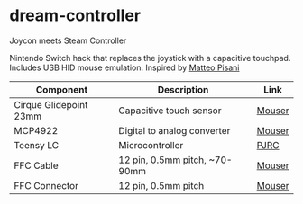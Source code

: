 # dream-controller
Joycon meets Steam Controller

Nintendo Switch hack that replaces the joystick with a capacitive touchpad. Includes USB HID mouse emulation.
Inspired by [Matteo Pisani](https://medium.com/@matteo.pisani.91/how-i-hacked-nintendo-joy-con-controller-8ac22d75b0b8)

| Component              | Description                   | Link                                                         |
| ---------------------- | ----------------------------- | ------------------------------------------------------------ |
| Cirque Glidepoint 23mm | Capacitive touch sensor       | [Mouser](https://www.mouser.com/ProductDetail/Cirque/TM023023-2024-000?qs=sGAEpiMZZMv0NwlthflBi9N1a4ghWNXsADUFmDElQZ8%3D) |
| MCP4922                | Digital to analog converter   | [Mouser](https://www.mouser.com/ProductDetail/Microchip-Technology/MCP4922-E-ST?qs=iRhCjdSJZe6gRerFwLixKQ%3D%3D) |
| Teensy LC              | Microcontroller               | [PJRC](https://www.pjrc.com/store/teensylc.html)             |
| FFC Cable              | 12 pin, 0.5mm pitch, ~70-90mm | [Mouser](https://www.mouser.com/ProductDetail/Molex/15166-0121?qs=sGAEpiMZZMuuPJj6pSfD6eYnI8E0xXPcGAk9HP3LI24%3D) |
| FFC Connector          | 12 pin, 0.5mm pitch           | [Mouser](https://www.mouser.com/ProductDetail/Amphenol-Aorora/F31K-1A7H1-11012?qs=xZ%2FP%252Ba9zWqZ7VOcLJC0XAg%3D%3D) |


